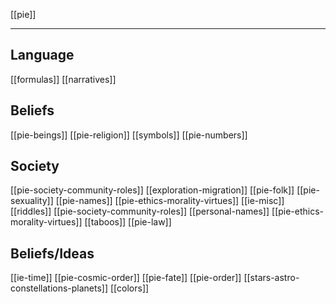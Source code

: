 [[pie]]

---

## Language
[[formulas]]
[[narratives]]

## Beliefs
[[pie-beings]]
[[pie-religion]]
[[symbols]]
[[pie-numbers]]

## Society
[[pie-society-community-roles]]
[[exploration-migration]]
[[pie-folk]]
[[pie-sexuality]]
[[pie-names]]
[[pie-ethics-morality-virtues]]
[[ie-misc]]
[[riddles]]
[[pie-society-community-roles]]
[[personal-names]]
[[pie-ethics-morality-virtues]]
[[taboos]]
[[pie-law]]

## Beliefs/Ideas
[[ie-time]]
[[pie-cosmic-order]]
[[pie-fate]]
[[pie-order]]
[[stars-astro-constellations-planets]]
[[colors]]